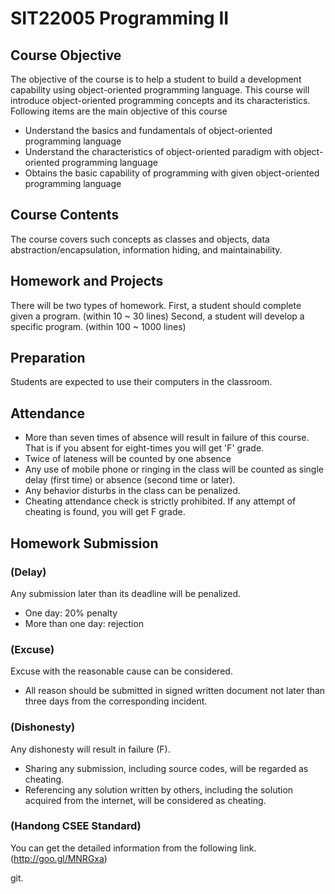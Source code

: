 # SIT22005 Programming II 

## Course Objective
The objective of the course is to help a student to build a development capability using object-oriented programming language. This course will introduce object-oriented programming concepts and its characteristics. Following items are the main objective of this course

* Understand the basics and fundamentals of object-oriented programming language
* Understand the characteristics of object-oriented paradigm with object-oriented programming language
* Obtains the basic capability of programming with given object-oriented programming language

## Course Contents
The course covers such concepts as classes and objects, data abstraction/encapsulation, information hiding, and maintainability.

## Homework and Projects
There will be two types of homework. 
First, a student should complete given a program. (within 10 ~ 30 lines)
Second, a student will develop a specific program. (within 100 ~ 1000 lines)

## Preparation
Students are expected to use their computers in the classroom.

## Attendance
- More than seven times of absence will result in failure of this course. That is if you absent for eight-times you will get 'F' grade.
- Twice of lateness will be counted by one absence
- Any use of mobile phone or ringing in the class will be counted as single delay (first time) or absence
 (second time or later).
- Any behavior disturbs in the class can be penalized.
- Cheating attendance check is strictly prohibited. If any attempt of cheating is found, you will get F grade.

## Homework Submission
### (Delay) 
Any submission later than its deadline will be penalized.
- One day: 20% penalty
- More than one day: rejection

### (Excuse) 
Excuse with the reasonable cause can be considered.
- All reason should be submitted in signed written document not later than three days from the corresponding incident. 

### (Dishonesty) 
Any dishonesty will result in failure (F).
- Sharing any submission, including source codes, will be regarded as cheating.
- Referencing any solution written by others, including the solution acquired from the internet, will be considered as cheating.

### (Handong CSEE Standard)
You can get the detailed information from the following link. 
(http://goo.gl/MNRGxa)

git.